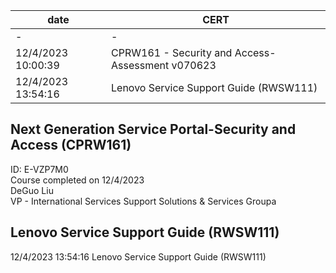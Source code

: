 
|date|CERT|
|-|-|
|-|-|
|12/4/2023 10:00:39|	CPRW161 - Security and Access- Assessment v070623|
|12/4/2023 13:54:16|	Lenovo Service Support Guide (RWSW111)|


## Next Generation Service Portal-Security and Access (CPRW161)
ID: E-VZP7M0
<br>Course completed on 12/4/2023
<br>DeGuo Liu
<br>VP - International Services Support Solutions & Services Groupa

## Lenovo Service Support Guide (RWSW111)
12/4/2023 13:54:16	Lenovo Service Support Guide (RWSW111)









